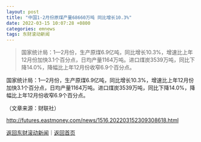 ```yaml
---
layout: post
title: "中国1-2月份原煤产量68660万吨 同比增长10.3%"
date: 2022-03-15 10:07:28 +0800
categories: emnews
tags: 东财滚动新闻
---
```

> 国家统计局：1—2月份，生产原煤6.9亿吨，同比增长10.3%，增速比上年12月份加快3.1个百分点，日均产量1164万吨。进口煤炭3539万吨，同比下降14.0%，降幅比上年12月份收窄6.9个百分点。

<p>国家统计局：1—2月份，生产原煤6.9亿吨，同比增长10.3%，增速比上年12月份加快3.1个百分点，日均产量1164万吨。进口煤炭3539万吨，同比下降14.0%，降幅比上年12月份收窄6.9个百分点。</p><p></p><p class="em_media">（文章来源：财联社）</p>

<http://futures.eastmoney.com/news/1516,202203152309308618.html>

[返回东财滚动新闻](//finews.withounder.com/emnews/)｜[返回首页](//finews.withounder.com/)